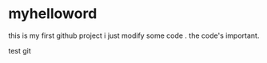 # myhelloword
this is my first github project
i just modify some code .
the code's important.

test git
